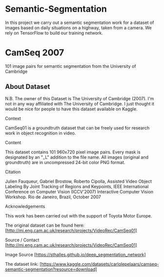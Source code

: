 # Semantic-Segmentation
In this project we carry out a semantic segmentation work for a dataset of images based on daily situations on a highway, taken from a camera. We rely on TensorFlow to build our training network.

# CamSeq 2007
101 image pairs for semantic segmentation from the University of Cambridge

## About Dataset
N.B. The owner of this Dataset is The University of Cambridge (2007).
I'm not in any way affiliated with The University of Cambridge. I just thought it would be nice for people to have this dataset available on Kaggle.

Context

CamSeq01 is a groundtruth dataset that can be freely used for research work in object recognition in video.

Content

This dataset contains 101 960x720 pixel image pairs. Every mask is designated by an "_L" addition to the file name. All images (original and groundtruth) are in uncompressed 24-bit color PNG format.

Citation

Julien Fauqueur, Gabriel Brostow, Roberto Cipolla, Assisted Video Object Labeling By Joint Tracking of Regions and Keypoints, IEEE International Conference on Computer Vision (ICCV'2007) Interactive Computer Vision Workshop. Rio de Janeiro, Brazil, October 2007

Acknowledgements

This work has been carried out with the support of Toyota Motor Europe.

The original dataset can be found here:
[http://mi.eng.cam.ac.uk/research/projects/VideoRec/CamSeq01]

Source / Contact
[http://mi.eng.cam.ac.uk/research/projects/VideoRec/CamSeq01]

Image Source
[https://sthalles.github.io/deep_segmentation_network]

The dataset link: [https://www.kaggle.com/datasets/carlolepelaars/camseq-semantic-segmentation?resource=download]
